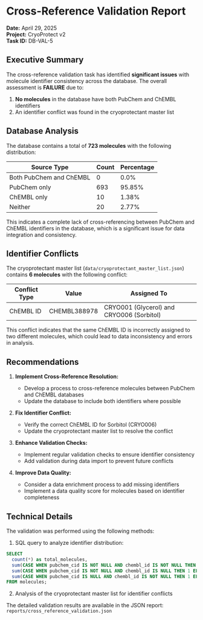 # Cross-Reference Validation Report

**Date:** April 29, 2025  
**Project:** CryoProtect v2  
**Task ID:** DB-VAL-5  

## Executive Summary

The cross-reference validation task has identified **significant issues** with molecule identifier consistency across the database. The overall assessment is **FAILURE** due to:

1. **No molecules** in the database have both PubChem and ChEMBL identifiers
2. An identifier conflict was found in the cryoprotectant master list

## Database Analysis

The database contains a total of **723 molecules** with the following distribution:

| Source Type | Count | Percentage |
|-------------|-------|------------|
| Both PubChem and ChEMBL | 0 | 0.0% |
| PubChem only | 693 | 95.85% |
| ChEMBL only | 10 | 1.38% |
| Neither | 20 | 2.77% |

This indicates a complete lack of cross-referencing between PubChem and ChEMBL identifiers in the database, which is a significant issue for data integration and consistency.

## Identifier Conflicts

The cryoprotectant master list (`data/cryoprotectant_master_list.json`) contains **6 molecules** with the following conflict:

| Conflict Type | Value | Assigned To |
|---------------|-------|-------------|
| ChEMBL ID | CHEMBL388978 | CRYO001 (Glycerol) and CRYO006 (Sorbitol) |

This conflict indicates that the same ChEMBL ID is incorrectly assigned to two different molecules, which could lead to data inconsistency and errors in analysis.

## Recommendations

1. **Implement Cross-Reference Resolution:**
   - Develop a process to cross-reference molecules between PubChem and ChEMBL databases
   - Update the database to include both identifiers where possible

2. **Fix Identifier Conflict:**
   - Verify the correct ChEMBL ID for Sorbitol (CRYO006)
   - Update the cryoprotectant master list to resolve the conflict

3. **Enhance Validation Checks:**
   - Implement regular validation checks to ensure identifier consistency
   - Add validation during data import to prevent future conflicts

4. **Improve Data Quality:**
   - Consider a data enrichment process to add missing identifiers
   - Implement a data quality score for molecules based on identifier completeness

## Technical Details

The validation was performed using the following methods:

1. SQL query to analyze identifier distribution:
```sql
SELECT
  count(*) as total_molecules,
  sum(CASE WHEN pubchem_cid IS NOT NULL AND chembl_id IS NOT NULL THEN 1 ELSE 0 END) as molecules_with_both_sources,
  sum(CASE WHEN pubchem_cid IS NOT NULL AND chembl_id IS NULL THEN 1 ELSE 0 END) as pubchem_only,
  sum(CASE WHEN pubchem_cid IS NULL AND chembl_id IS NOT NULL THEN 1 ELSE 0 END) as chembl_only
FROM molecules;
```

2. Analysis of the cryoprotectant master list for identifier conflicts

The detailed validation results are available in the JSON report: `reports/cross_reference_validation.json`